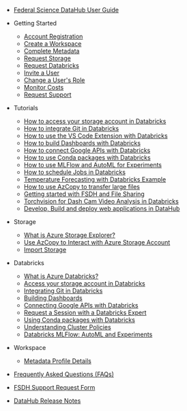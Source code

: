 - [Federal Science DataHub User Guide](/UserGuide/User-Guide.md)

- Getting Started
  - [Account Registration](/UserGuide/Preregistration/Preregistration.md)
  - [Create a Workspace](/UserGuide/GettingStarted/Creating-a-workspace.md)
  - [Complete Metadata](/UserGuide/GettingStarted/Complete-metadata.md)
  - [Request Storage](/UserGuide/GettingStarted/Request-storage.md)
  - [Request Databricks](/UserGuide/GettingStarted/Request-databricks.md)
  - [Invite a User](/UserGuide/GettingStarted/Invite-a-user.md)
  - [Change a User's Role](/UserGuide/GettingStarted/Change-a-user-role.md)
  - [Monitor Costs](/UserGuide/GettingStarted/Monitor-workspace-costs.md)
  - [Request Support](/UserGuide/GettingStarted/Logging-a-ticket.md)

- Tutorials
  - [How to access your storage account in Databricks](/UserGuide/Databricks/Access-your-storage-account-in-Databricks.md)
  - [How to integrate Git in Databricks](/UserGuide/Databricks/Git-Integration.md)
  - [How to use the VS Code Extension with Databricks](/UserGuide/Databricks/vscode_extension.md)
  - [How to build Dashboards with Databricks](/UserGuide/Databricks/Dashboarding.md)
  - [How to connect Google APIs with Databricks](/UserGuide/Databricks/Connecting-Google-API.md)
  - [How to use Conda packages with Databricks](/UserGuide/Databricks/Conda-Packages.md)  
  - [How to use MLFlow and AutoML for Experiments](/UserGuide/Databricks/Experiments-Automl.md)
  - [How to schedule Jobs in Databricks](/UserGuide/Databricks/Workflows.md)
  - [Temperature Forecasting with Databricks Example](/UserGuide/Tutorials/SST-Forecasting.md)
  - [How to use AzCopy to transfer large files](/UserGuide/Databricks/AzCopy.md)
  - [Getting started with FSDH and File Sharing](/UserGuide/Tutorials/UseCase1.md)
  - [Torchvision for Dash Cam Video Analysis in Databricks](/UserGuide/Tutorials/Torchvision.md)
  - [Develop, Build and deploy web applications in DataHub](/UserGuide/Tutorials/Build-deploy-webapp.md)

- Storage
  - [What is Azure Storage Explorer?](/UserGuide/Storage/Datahub-AzureStorage.md)
  - [Use AzCopy to Interact with Azure Storage Account](/UserGuide/Storage/Use-AzCopy.md)
  - [Import Storage](/UserGuide/Storage/Import-Storage.md)

- Databricks
  - [What is Azure Databricks?](/UserGuide/Databricks/Databricks.md)
  - [Access your storage account in Databricks](/UserGuide/Databricks/Access-your-storage-account-in-Databricks.md)
  - [Integrating Git in Databricks](/UserGuide/Databricks/Git-Integration.md)
  - [Building Dashboards](/UserGuide/Databricks/Dashboarding.md)
  - [Connecting Google APIs with Databricks](/UserGuide/Databricks/Connecting-Google-API.md)
  - [Request a Session with a Databricks Expert](/UserGuide/Databricks/Request-databricks-session.md)
  - [Using Conda packages with Databricks](/UserGuide/Databricks/Conda-Packages.md)
  - [Understanding Cluster Policies](/UserGuide/Databricks/Cluster-Policies.md)
  - [Databricks MLFlow: AutoML and Experiments](/UserGuide/Databricks/Experiments-Automl.md)

- Workspace
  - [Metadata Profile Details](/UserGuide/Workspace/Workspace-Profile-Metadata.md)

- [Frequently Asked Questions (FAQs)](/UserGuide/FSDH-FAQs.md)

- [FSDH Support Request Form](/UserGuide/FSDH-Support-Request-Form.md)

- [DataHub Release Notes](/UserGuide/Release-Notes.md)
